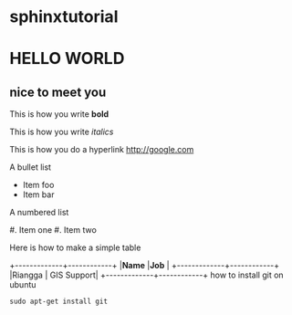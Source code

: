 sphinxtutorial
==============

HELLO WORLD
===========

nice to meet you
----------------

This is how you write **bold**

This is how you write *italics*

This is how you do a hyperlink http://google.com

A bullet list

* Item foo
* Item bar

A numbered list

#. Item one 
#. Item two

Here is how to make a simple table

+-------------+------------+
|**Name**     |**Job**     |
+-------------+------------+
|Riangga      | GIS Support|
+-------------+------------+
how to install git on ubuntu
    
    sudo apt-get install git
